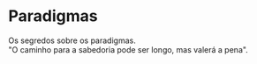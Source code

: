 # Paradigmas
Os segredos sobre os paradigmas.<br>
"O caminho para a sabedoria pode ser longo, mas valerá a pena".<br>
<NAJA> 
